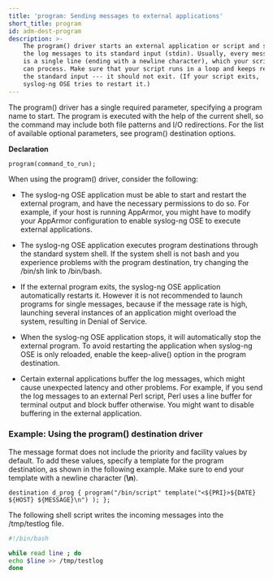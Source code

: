 ```yaml
---
title: 'program: Sending messages to external applications'
short_title: program
id: adm-dest-program
description: >-
    The program() driver starts an external application or script and sends
    the log messages to its standard input (stdin). Usually, every message
    is a single line (ending with a newline character), which your script
    can process. Make sure that your script runs in a loop and keeps reading
    the standard input --- it should not exit. (If your script exits,
    syslog-ng OSE tries to restart it.)
---
```


The program() driver has a single required parameter, specifying a
program name to start. The program is executed with the help of the
current shell, so the command may include both file patterns and I/O
redirections. For the list of available optional parameters, see
program() destination options.  

**Declaration**

```config
program(command_to_run);
```

When using the program() driver, consider the following:

- The syslog-ng OSE application must be able to start and restart the
    external program, and have the necessary permissions to do so. For
    example, if your host is running AppArmor, you might have to modify
    your AppArmor configuration to enable syslog-ng OSE to execute
    external applications.

- The syslog-ng OSE application executes program destinations through
    the standard system shell. If the system shell is not bash and you
    experience problems with the program destination, try changing the
    /bin/sh link to /bin/bash.

- If the external program exits, the syslog-ng OSE application
    automatically restarts it. However it is not recommended to launch
    programs for single messages, because if the message rate is high,
    launching several instances of an application might overload the
    system, resulting in Denial of Service.

- When the syslog-ng OSE application stops, it will automatically stop
    the external program. To avoid restarting the application when
    syslog-ng OSE is only reloaded, enable the keep-alive() option in
    the program destination.

- Certain external applications buffer the log messages, which might
    cause unexpected latency and other problems. For example, if you
    send the log messages to an external Perl script, Perl uses a line
    buffer for terminal output and block buffer otherwise. You might
    want to disable buffering in the external application.

### Example: Using the program() destination driver

The message format does not include the priority and facility values by
default. To add these values, specify a template for the program
destination, as shown in the following example. Make sure to end your
template with a newline character (**\\n**).

```config
destination d_prog { program("/bin/script" template("<${PRI}>${DATE} ${HOST} ${MESSAGE}\n") ); };
```

The following shell script writes the incoming messages into the
/tmp/testlog file.

```bash
#!/bin/bash

while read line ; do
echo $line >> /tmp/testlog
done
```
